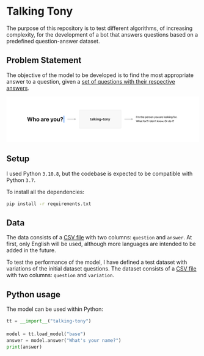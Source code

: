 # Talking Tony

The purpose of this repository is to test different algorithms, of increasing complexity, for the development of a bot that answers questions based on a predefined question-answer dataset.

## Problem Statement

The objective of the model to be developed is to find the most appropriate answer to a question, given a [set of questions with their respective answers](data/en.csv).

![Model](.github/model.png)

## Setup

I used Python `3.10.8`, but the codebase is expected to be compatible with Python `3.7`.

To install all the dependencies:

```bash
pip install -r requirements.txt
```

## Data

The data consists of a [CSV file](data/en.csv) with two columns: `question` and `answer`. At first, only English will be used, although more languages are intended to be added in the future.

To test the performance of the model, I have defined a test dataset with variations of the initial dataset questions. The dataset consists of a [CSV file](data/en-var.csv) with two columns: `question` and `variation`.

## Python usage

The model can be used within Python: 

```python
tt = __import__("talking-tony")

model = tt.load_model("base")
answer = model.answer("What's your name?")
print(answer)
```
